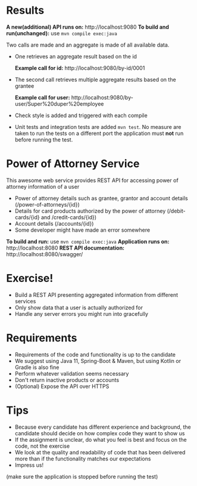 # Results

**A new(additional) API runs on:** http://localhost:9080
**To build and run(unchanged):** use `mvn compile exec:java`

Two calls are made and an aggregate is made of all available data.
- One retrieves an aggregate result based on the id 

  **Example call for id:** http://localhost:9080/by-id/0001
-  The second call retrieves multiple aggregate results based on the grantee 

   **Example call for user:** http://localhost:9080/by-user/Super%20duper%20employee
- Check style is added and triggered with each compile
- Unit tests and integration tests are added `mvn test`. No measure are taken to run the tests on a different port 
  the application must **not** run before running the test.

# Power of Attorney Service
This awesome web service provides REST API for accessing power of attorney information of a user
  - Power of attorney details such as grantee, grantor and account details (/power-of-attorneys/{id})
  - Details for card products authorized by the power of attorney (/debit-cards/{id} and /credit-cards/{id})
  - Account details (/accounts/{id})
  - Some developer might have made an error somewhere

**To build and run:** use `mvn compile exec:java`
**Application runs on:** http://localhost:8080
**REST API documentation:** http://localhost:8080/swagger/


# Exercise!
  - Build a REST API presenting aggregated information from different services
  - Only show data that a user is actually authorized for
  - Handle any server errors you might run into gracefully
  
# Requirements
  - Requirements of the code and functionality is up to the candidate
  - We suggest using Java 11, Spring-Boot & Maven, but using Kotlin or Gradle is also fine
  - Perform whatever validation seems necessary
  - Don't return inactive products or accounts
  - (Optional) Expose the API over HTTPS
 
# Tips
  - Because every candidate has different experience and background, the candidate should decide on how complex code they want to show us
  - If the assignment is unclear, do what you feel is best and focus on the code, not the exercise
  - We look at the quality and readability of code that has been delivered more than if the functionality matches our expectations
  - Impress us!

(make sure the application is stopped before running the test)